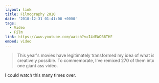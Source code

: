 ```yaml
---
layout: link
title: Filmography 2010
date: '2010-12-31 01:41:00 +0000'
tags:
  - Video
  - Film
link: https://www.youtube.com/watch?v=I4dEWOB6THE
embed: video
---
```

> This year's movies have legitimately transformed my idea of what is creatively possible. To commemorate, I've remixed 270 of them into one giant ass video.

I could watch this many times over.